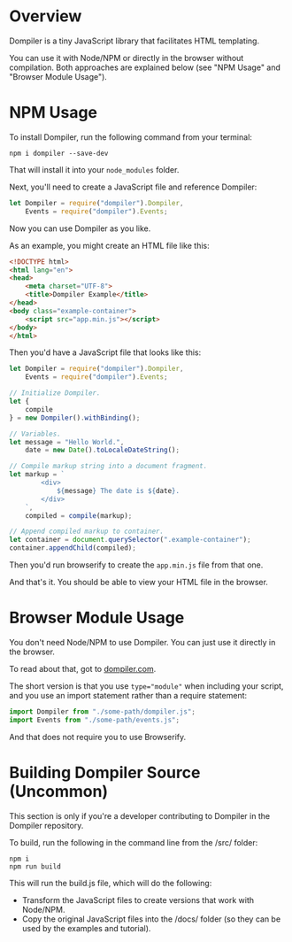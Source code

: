 # Overview

Dompiler is a tiny JavaScript library that facilitates HTML templating.

You can use it with Node/NPM or directly in the browser without compilation. Both approaches are explained below (see "NPM Usage" and "Browser Module Usage").

# NPM Usage

To install Dompiler, run the following command from your terminal:

```
npm i dompiler --save-dev
```

That will install it into your `node_modules` folder.

Next, you'll need to create a JavaScript file and reference Dompiler:

```javascript
let Dompiler = require("dompiler").Dompiler,
    Events = require("dompiler").Events;
```

Now you can use Dompiler as you like.

As an example, you might create an HTML file like this:

```html
<!DOCTYPE html>
<html lang="en">
<head>
    <meta charset="UTF-8">
    <title>Dompiler Example</title>
</head>
<body class="example-container">
    <script src="app.min.js"></script>
</body>
</html>
```

Then you'd have a JavaScript file that looks like this:

```javascript
let Dompiler = require("dompiler").Dompiler,
    Events = require("dompiler").Events;

// Initialize Dompiler.
let {
    compile
} = new Dompiler().withBinding();

// Variables.
let message = "Hello World.",
    date = new Date().toLocaleDateString();

// Compile markup string into a document fragment.
let markup = `
        <div>
            ${message} The date is ${date}.
        </div>
    `,
    compiled = compile(markup);

// Append compiled markup to container.
let container = document.querySelector(".example-container");
container.appendChild(compiled);
```

Then you'd run browserify to create the `app.min.js` file from that one.

And that's it. You should be able to view your HTML file in the browser.

# Browser Module Usage

You don't need Node/NPM to use Dompiler. You can just use it directly in the browser.

To read about that, got to [dompiler.com](https://www.dompiler.com/).

The short version is that you use `type="module"` when including your script, and you use an import statement rather than a require statement:

```javascript
import Dompiler from "./some-path/dompiler.js";
import Events from "./some-path/events.js";
```

And that does not require you to use Browserify.

# Building Dompiler Source (Uncommon)

This section is only if you're a developer contributing to Dompiler in the Dompiler repository.

To build, run the following in the command line from the /src/ folder:

```
npm i
npm run build
```

This will run the build.js file, which will do the following:

* Transform the JavaScript files to create versions that work with Node/NPM.
* Copy the original JavaScript files into the /docs/ folder (so they can be used by the examples and tutorial).